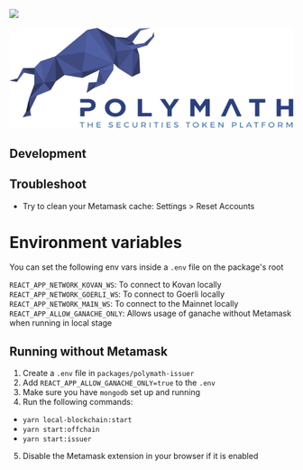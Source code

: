<a href="https://t.me/polymathnetwork"><img src="https://img.shields.io/badge/50k+-telegram-blue.svg" target="_blank"></a>

![Polymath](Polymath.png)

## Development

## Troubleshoot

- Try to clean your Metamask cache: Settings > Reset Accounts

# Environment variables

You can set the following env vars inside a `.env` file on the package's root

`REACT_APP_NETWORK_KOVAN_WS`: To connect to Kovan locally
`REACT_APP_NETWORK_GOERLI_WS`: To connect to Goerli locally
`REACT_APP_NETWORK_MAIN_WS`: To connect to the Mainnet locally
`REACT_APP_ALLOW_GANACHE_ONLY`: Allows usage of ganache without Metamask when running in local stage

## Running without Metamask

1. Create a `.env` file in `packages/polymath-issuer`
2. Add `REACT_APP_ALLOW_GANACHE_ONLY=true` to the `.env`
3. Make sure you have `mongodb` set up and running
4. Run the following commands:

- `yarn local-blockchain:start`
- `yarn start:offchain`
- `yarn start:issuer`

5. Disable the Metamask extension in your browser if it is enabled
